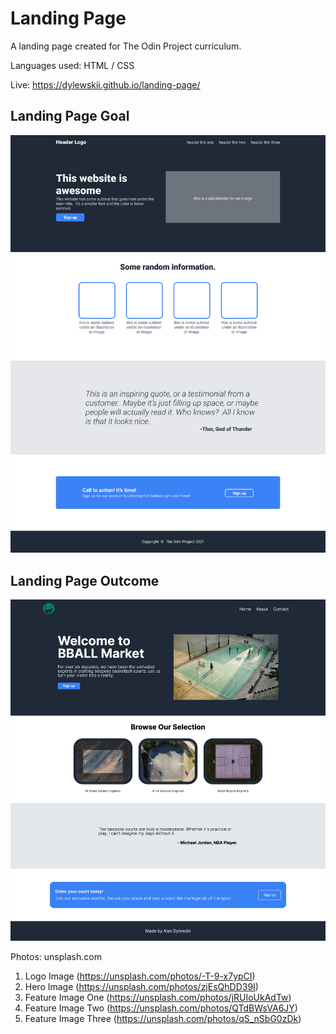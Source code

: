 # Landing Page
A landing page created for The Odin Project curriculum.

Languages used: HTML / CSS

Live: https://dylewskii.github.io/landing-page/


## Landing Page Goal
![Goal Image](/assets/goalimg.png)

## Landing Page Outcome
![Outcome Image](/assets/finaloutcome.png)


Photos: unsplash.com 
1. Logo Image (https://unsplash.com/photos/-T-9-x7ypCI)
2. Hero Image (https://unsplash.com/photos/zjEsQhDD39I)
3. Feature Image One (https://unsplash.com/photos/jRUIoUkAdTw)
4. Feature Image Two (https://unsplash.com/photos/QTdBWsVA6JY)
5. Feature Image Three (https://unsplash.com/photos/qS_nSbG0zDk)